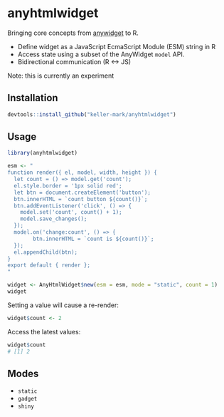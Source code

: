# anyhtmlwidget

Bringing core concepts from [anywidget](https://github.com/manzt/anywidget) to R.

- Define widget as a JavaScript EcmaScript Module (ESM) string in R
- Access state using a subset of the AnyWidget `model` API.
- Bidirectional communication (R <-> JS)

Note: this is currently an experiment

## Installation

```R
devtools::install_github("keller-mark/anyhtmlwidget")
```

## Usage

```R
library(anyhtmlwidget)

esm <- "
function render({ el, model, width, height }) {
  let count = () => model.get('count');
  el.style.border = '1px solid red';
  let btn = document.createElement('button');
  btn.innerHTML = `count button ${count()}`;
  btn.addEventListener('click', () => {
    model.set('count', count() + 1);
    model.save_changes();
  });
  model.on('change:count', () => {
        btn.innerHTML = `count is ${count()}`;
  });
  el.appendChild(btn);
}
export default { render };
"

widget <- AnyHtmlWidget$new(esm = esm, mode = "static", count = 1)
widget
```

Setting a value will cause a re-render:

```R
widget$count <- 2
```

Access the latest values:

```R
widget$count
# [1] 2
```

## Modes

- `static`
- `gadget`
- `shiny`

<!--
## Bidirectional communication

At the moment, this project is using R [htmlwidgets](https://www.htmlwidgets.org/) under the hood.

When htmlwidgets are used in RStudio (rendered in the Viewer pane), they are simply printed as [static HTML](https://github.com/ramnathv/htmlwidgets/blob/373eedef8298c53c13f40bc442230d947884af59/R/htmlwidgets.R#L26).
This means there is no built-in mechanism for bidirectional communication or sending updates back to the R process.
In contrast, Python Jupyter widgets (and by extension, AnyWidgets) keep an active websocket connection back to the Python kernel to send updates.

When R htmlwidgets are running within Shiny apps, they have access to `Shiny.setInputValue()` which can be used to send data back to the Shiny process (i.e., updating values or triggering re-renders).
One option to enable bidirectional communication in both scenarios is to use Shiny for the RStudio Viewer usage as well.
This is the approach used by projects such as [Unravel](https://github.com/nischalshrestha/Unravel/blob/35f697761942847fe17a9c6de72d48e8998e9ec1/R/unravel.R#L14) which rely on both running in the Viewer pane and sending values back to the R process upon user interactions.
This seems like a good path forward, however there may be performance limitations as `setInputValue` operates using strings/JSON and does not offer an analog Jupyter's support for binary data via ArrayBuffers.
-->

